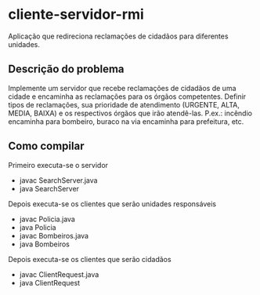 # cliente-servidor-rmi
Aplicação que redireciona reclamações de cidadãos para diferentes unidades.

## Descrição do problema
Implemente um servidor que recebe reclamações de cidadãos de uma cidade e encaminha as reclamações para os órgãos competentes. Definir tipos de reclamações, sua prioridade de atendimento (URGENTE, ALTA, MEDIA, BAIXA) e os respectivos órgãos que irão atendê-las. P.ex.: incêndio encaminha para bombeiro, buraco na via encaminha para prefeitura, etc.

## Como compilar
Primeiro executa-se o servidor
- javac SearchServer.java
- java SearchServer

Depois executa-se os clientes que serão unidades responsáveis
- javac Policia.java
- java Policia
- javac Bombeiros.java
- java Bombeiros

Depois executa-se os clientes que serão cidadãos
- javac ClientRequest.java
- java ClientRequest

